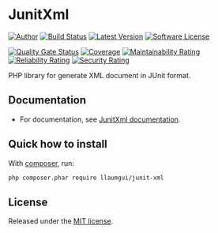 # JunitXml

[![Author][ico-twitter]][link-twitter]
[![Build Status][ico-ghactions]][link-ghactions]
[![Latest Version][ico-version]][link-packagist]
[![Software License][ico-license]](LICENSE)

[![Quality Gate Status][ico-sonarcloud-gate]][link-sonarcloud-gate]
[![Coverage][ico-sonarcloud-coverage]][link-sonarcloud-coverage]
[![Maintainability Rating][ico-sonarcloud-maintainability]][link-sonarcloud-maintainability]
[![Reliability Rating][ico-sonarcloud-reliability]][link-sonarcloud-reliability]
[![Security Rating][ico-sonarcloud-security]][link-sonarcloud-security]

PHP library for generate XML document in JUnit format.

## Documentation

* For documentation, see [JunitXml documentation](https://llaumgui.github.io/JunitXml/).

## Quick how to install

With [composer](https://getcomposer.org/doc/00-intro.md#installation-linux-unix-osx), run:

```bash
php composer.phar require llaumgui/junit-xml
```

## License

Released under the [MIT license](http://www.opensource.org/licenses/MIT).

[ico-twitter]: https://img.shields.io/static/v1?label=Author&message=llaumgui&color=50ABF1&logo=twitter&style=flat-square
[link-twitter]: https://twitter.com/llaumgui
[ico-ghactions]: https://img.shields.io/github/actions/workflow/status/llaumgui/JunitXml/devops.yml?style=flat-square&logo=github&label=DevOps
[link-ghactions]: https://github.com/llaumgui/JunitXml/actions
[ico-version]: https://img.shields.io/packagist/v/llaumgui/junit-xml?include_prereleases&label=Package%20version&style=flat-square&logo=packagist
[link-packagist]: https://packagist.org/packages/llaumgui/junit-xml
[ico-license]: https://img.shields.io/github/license/llaumgui/JunitXml?style=flat-square
[ico-sonarcloud-gate]: https://sonarcloud.io/api/project_badges/measure?branch=main&project=llaumgui-github%3Ajunit-xml&metric=alert_status
[link-sonarcloud-gate]: https://sonarcloud.io/dashboard?id=llaumgui-github%3Ajunit-xml&branch=main
[ico-sonarcloud-coverage]: https://sonarcloud.io/api/project_badges/measure?project=llaumgui-github%3Ajunit-xml&metric=coverage
[link-sonarcloud-coverage]: https://sonarcloud.io/dashboard?id=llaumgui-github%3Ajunit-xml
[ico-sonarcloud-maintainability]: https://sonarcloud.io/api/project_badges/measure?project=llaumgui-github%3Ajunit-xml&metric=sqale_rating
[link-sonarcloud-maintainability]: https://sonarcloud.io/dashboard?id=llaumgui-github%3Ajunit-xml
[ico-sonarcloud-reliability]: https://sonarcloud.io/api/project_badges/measure?project=llaumgui-github%3Ajunit-xml&metric=reliability_rating
[link-sonarcloud-reliability]: https://sonarcloud.io/dashboard?id=llaumgui-github%3Ajunit-xml
[ico-sonarcloud-security]: https://sonarcloud.io/api/project_badges/measure?project=llaumgui-github%3Ajunit-xml&metric=security_rating
[link-sonarcloud-security]: https://sonarcloud.io/dashboard?id=llaumgui-github%3Ajunit-xml
